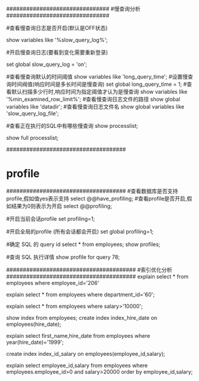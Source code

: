 ###############################
#慢查询分析
###############################

#查看慢查询日志是否开启(默认是OFF状态)

show variables like '%slow_query_log%';

#开启慢查询日志(要看到变化需要重新登录)

set global slow_query_log = 'on';

#查看慢查询默认的时间阈值
show variables  like 'long_query_time';
#设置慢查询时间阀值(响应时间是多长时间是慢查询)
set global long_query_time = 1;
#查看默认扫描多少行时,响应时间为指定阈值才认为是慢查询
show variables like '%min_examined_row_limit%';
#查看慢查询日志文件的路径
show global variables like 'datadir';
#查看慢查询日志文件名
show global variables like 'slow_query_log_file';

#查看正在执行的SQL中有哪些慢查询
show processlist;

show full processlist;

####################################
# profile
####################################
#查看数据库是否支持profile,假如值yes表示支持
select @@have_profiling;
#查看profile是否开启,假如结果为0则表示为开启
select @@profiling;

#开启当前会话profile
set profiling=1;

#开启全局的profile (所有会话都会开启)
set global profiling=1;

#确定 SQL 的 query id
select * from employees;
show profiles;

#查询 SQL 执行详情
show profile for query 78;

#######################################
#索引优化分析
#######################################
explain
select * from employees where employee_id='206'

explain
select * from employees where department_id='60';

explain
select * from employees where salary>'10000';

show index  from employees;
create index index_hire_date on employees(hire_date);

explain
select first_name,hire_date
from employees
where year(hire_date)='1999';


create index index_id_salary on employees(employee_id,salary);

explain
select employee_id,salary
from employees
where employees.employee_id>0 and salary>20000
order by employee_id,salary;